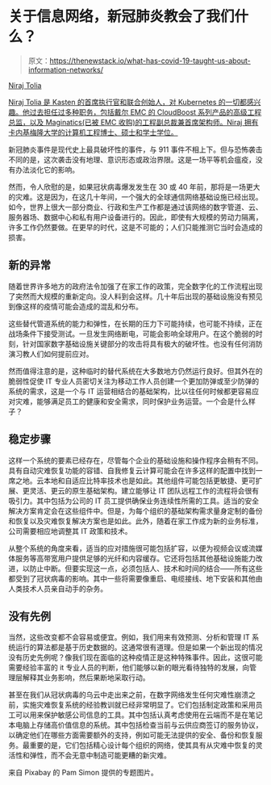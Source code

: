 # 关于信息网络，新冠肺炎教会了我们什么？

> 原文：<https://thenewstack.io/what-has-covid-19-taught-us-about-information-networks/>

[](https://kasten.io/)

[Niraj Tolia](https://kasten.io/)

[Niraj Tolia 是 Kasten 的首席执行官和联合创始人，对 Kubernetes 的一切都感兴趣。他过去担任过多种职务，包括戴尔 EMC 的 CloudBoost 系列产品的高级工程总监，以及 Maginatics(已被 EMC 收购)的工程副总裁兼首席架构师。Niraj 拥有卡内基梅隆大学的计算机工程博士、硕士和学士学位。](https://kasten.io/)

[](https://kasten.io/)[](https://kasten.io/)

新冠肺炎事件是现代史上最具破坏性的事件，与 911 事件不相上下。但与恐怖袭击不同的是，这次袭击没有地理、意识形态或政治界限。这是一场平等机会瘟疫，没有办法淡化它的影响。

然而，令人欣慰的是，如果冠状病毒爆发发生在 30 或 40 年前，那将是一场更大的灾难。这是因为，在这几十年间，一个强大的全球通信网络基础设施已经出现。如今，世界上很大一部分商业、行政和生产工作都是通过该网络的数字管道、云、服务器场、数据中心和私有用户设备进行的。因此，即使有大规模的劳动力隔离，许多工作仍然要做。在更早的时代，这是不可能的；人们只能推测它当时会造成的损害。

## 新的异常

随着世界许多地方的政府法令加强了在家工作的政策，完全数字化的工作流程出现了突然而大规模的重新定向。没人料到会这样。几十年后出现的基础设施没有预见到像这样的疫情可能会造成的混乱和分布。

这些替代管道系统的能力和弹性，在长期的压力下可能持续，也可能不持续，正在战场条件下接受测试。一旦发生网络断电，可能会影响全球用户。在这个脆弱的时刻，针对国家数字基础设施关键部分的攻击将具有极大的破坏性。也没有任何消防演习教人们如何提前应对。

然而值得注意的是，这种临时的替代系统在大多数地方仍然运行良好。但其外在的脆弱性促使 IT 专业人员密切关注为移动工作人员创建一个更加防弹或至少防弹的系统的需求，这是一个与 IT 运营相结合的基础架构，比以往任何时候都更容易应对灾难，能够满足员工的健康和安全需求，同时保护业务运营。一个会是什么样子？

## 稳定步骤

这样一个系统的要素已经存在，尽管每个企业的基础设施和操作程序会稍有不同。具有自动灾难恢复功能的容错、自我修复云计算可能会在许多这样的配置中找到一席之地。云本地和自适应比特率技术也是如此。其他组件可能包括更敏捷、更可扩展、更灵活、更云的原生基础架构。建立能够让 IT 团队远程工作的流程将会很有吸引力。其中包括为公司的 IT 员工提供确保业务连续性所需的工具。适当的安全解决方案肯定会在这些组件中。但是，为每个组织的基础架构需求量身定制的备份和恢复以及灾难恢复解决方案也是如此。此外，随着在家工作成为新的业务标准，公司需要相应地调整其 IT 政策和技术。

从整个系统的角度来看，适当的应对措施很可能包括扩容，以便为视频会议或流媒体服务等高带宽用户提供足够的光纤和内容缓存。它还将包括其他基础设施能力改进，以防止中断。但要实现这一点，必须包括人、技术和时间的结合——所有这些都受到了冠状病毒的影响。其中一些将需要像重启、电缆接线、地下安装和其他由人类技术人员亲自动手的杂务。

## 没有先例

当然，这些改变都不会容易或便宜。例如，我们用来有效预测、分析和管理 IT 系统运行的算法都是基于历史数据的。这通常很有道理。但是如果一个新出现的情况没有历史先例呢？像我们现在面临的这种疫情正是这种特殊事件。因此，这很可能需要经验丰富的 it 专业人员的判断，他们能够以新的眼光看待独特的发展，向管理层解释其业务影响，然后果断地采取行动。

甚至在我们从冠状病毒的乌云中走出来之前，在数字网络发生任何灾难性崩溃之前，实施灾难恢复系统的经验教训就已经非常明显了。它们包括制定政策和采用员工可以用来保护敏感公司信息的工具。其中包括认真考虑使用在云端而不是在笔记本电脑上存储高价值信息的系统。其中包括检查当前与云供应商签订的服务协议，以确定他们在哪些方面需要额外的支持，例如可能无法提供的安全、备份和恢复服务。最重要的是，它们包括精心设计每个组织的网络，使其具有从灾难中恢复的灵活性和弹性，而不会无意中制造可能更糟的新灾难。

来自 Pixabay 的 Pam Simon 提供的专题图片。

<svg xmlns:xlink="http://www.w3.org/1999/xlink" viewBox="0 0 68 31" version="1.1"><title>Group</title> <desc>Created with Sketch.</desc></svg>